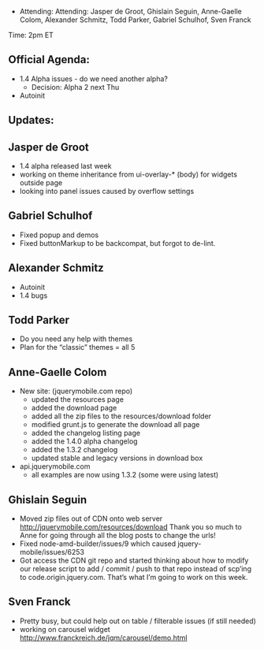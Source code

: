 * Attending: Attending: Jasper de Groot, Ghislain Seguin, Anne-Gaelle Colom, Alexander Schmitz, Todd Parker, Gabriel Schulhof, Sven Franck

Time: 2pm ET

## Official Agenda:
* 1.4 Alpha issues - do we need another alpha?
  - Decision: Alpha 2 next Thu
* Autoinit

## Updates:

## Jasper de Groot
* 1.4 alpha released last week
* working on theme inheritance from ui-overlay-* (body) for widgets outside page
* looking into panel issues caused by overflow settings

## Gabriel Schulhof
* Fixed popup and demos
* Fixed buttonMarkup to be backcompat, but forgot to de-lint.

## Alexander Schmitz
* Autoinit
* 1.4 bugs

## Todd Parker
* Do you need any help with themes
* Plan for the “classic” themes = all 5

## Anne-Gaelle Colom 
* New site: (jquerymobile.com repo)
  - updated the resources page
  - added the download page
  - added all the zip files to the resources/download folder
  - modified grunt.js to generate the download all page
  - added the changelog listing page
  - added the 1.4.0 alpha changelog
  - added the 1.3.2 changelog
  - updated stable and legacy versions in download box
* api.jquerymobile.com
  - all examples are now using 1.3.2 (some were using latest)

## Ghislain Seguin
* Moved zip files out of CDN onto web server http://jquerymobile.com/resources/download Thank you so much to Anne for going through all the blog posts to change the urls!
* Fixed node-amd-builder/issues/9 which caused jquery-mobile/issues/6253
* Got access the CDN git repo and started thinking about how to modify our release script to add / commit / push to that repo instead of scp’ing to code.origin.jquery.com. That’s what I’m going to work on this week.

## Sven Franck
* Pretty busy, but could help out on table / filterable issues (if still needed)
* working on carousel widget http://www.franckreich.de/jqm/carousel/demo.html 

